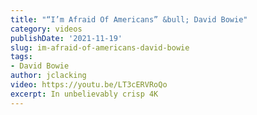 ```yaml
---
title: "“I’m Afraid Of Americans” &bull; David Bowie"
category: videos
publishDate: '2021-11-19'
slug: im-afraid-of-americans-david-bowie
tags:
- David Bowie
author: jclacking
video: https://youtu.be/LT3cERVRoQo
excerpt: In unbelievably crisp 4K
---
```


